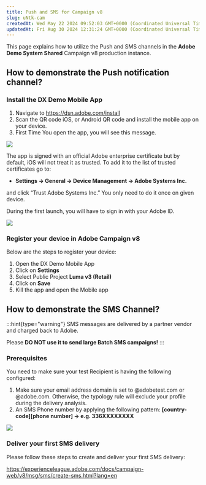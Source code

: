 ```yaml
---
title: Push and SMS for Campaign v8
slug: uNtk-cam
createdAt: Wed May 22 2024 09:52:03 GMT+0000 (Coordinated Universal Time)
updatedAt: Fri Aug 30 2024 12:31:24 GMT+0000 (Coordinated Universal Time)
---
```


This page explains how to utilize the Push and SMS channels in the **Adobe Demo System Shared** Campaign v8 production instance.

## How to demonstrate the Push notification channel?

### Install the DX Demo Mobile App

1. Navigate to <https://dsn.adobe.com/install>
2. Scan the QR code iOS, or Android QR code and install the mobile app on your device.
3. First Time You open the app, you will see this message.&#x20;

![](../../assets/IASu7_QIkpmlRHv9q6HiJ_image.png)

The app is signed with an official Adobe enterprise certificate but by default, iOS will not treat it as trusted. To add it to the list of trusted certificates go to:

- **Settings -> General -> Device Management -> Adobe Systems Inc.**

and click “Trust Adobe Systems Inc.” You only need to do it once on given device.&#x20;

During the first launch, you will have to sign in with your Adobe ID.



![](../../assets/mjVfajg7OGFw0-CsQaLRS_image.png)



### Register your device in Adobe Campaign v8

Below are the steps to register your device:

1. Open the DX Demo Mobile App
2. Click on **Settings**
3. Select Public Project **Luma v3 (Retail)**
4. Click on **Save**
5. Kill the app and open the Mobile app







## How to demonstrate the SMS Channel?

:::hint{type="warning"}
SMS messages are delivered by a partner vendor and charged back to Adobe.&#x20;

Please **DO NOT use it to send large Batch SMS campaigns!**
:::

### Prerequisites

You need to make sure your test Recipient is having the following configured:

1. Make sure your email address domain is set to @adobetest.com or @adobe.com. Otherwise, the typology rule will exclude your profile during the delivery analysis.
2. An SMS Phone number by applying the following pattern: **\[country-code]\[phone number] → e.g. 336XXXXXXXX**



![](../../assets/P9TblNK8rWzFbbnRAN0xH_cleanshot-2024-05-22-at-115822.png)

###

### Deliver your first SMS delivery

Please follow these steps to create and deliver your first SMS delivery:

<https://experienceleague.adobe.com/docs/campaign-web/v8/msg/sms/create-sms.html?lang=en>&#x20;
